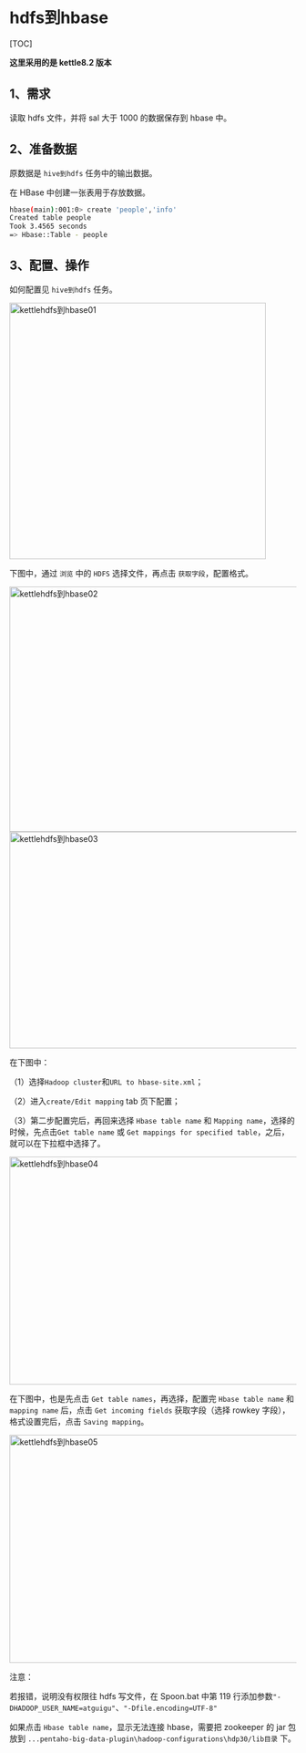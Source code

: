 # hdfs到hbase

[TOC]

**这里采用的是 kettle8.2 版本**

## 1、需求

读取 hdfs 文件，并将 sal 大于 1000 的数据保存到 hbase 中。

## 2、准备数据

原数据是 `hive到hdfs` 任务中的输出数据。

在 HBase 中创建一张表用于存放数据。

```sh
hbase(main):001:0> create 'people','info'
Created table people
Took 3.4565 seconds                                                                                                                 
=> Hbase::Table - people
```

## 3、配置、操作

如何配置见 `hive到hdfs` 任务。

<img src="../image/kettlehdfs到hbase01.png" alt="kettlehdfs到hbase01" height="450" width="450" >

下图中，通过 `浏览` 中的 `HDFS` 选择文件，再点击 `获取字段`，配置格式。

<img src="../image/kettlehdfs到hbase02.png" alt="kettlehdfs到hbase02" height="430" width="700" >

<img src="../image/kettlehdfs到hbase03.png" alt="kettlehdfs到hbase03" height="380" width="630" >

在下图中：

（1）选择`Hadoop cluster`和`URL to hbase-site.xml`；

（2）进入`create/Edit mapping` tab 页下配置；

（3）第二步配置完后，再回来选择 `Hbase table name` 和 `Mapping name`，选择的时候，先点击`Get table name` 或 `Get mappings for specified table`，之后，就可以在下拉框中选择了。

<img src="../image/kettlehdfs到hbase04.png" alt="kettlehdfs到hbase04" height="400" width="780" >

在下图中，也是先点击 `Get table names`，再选择，配置完 `Hbase table name` 和 `mapping name` 后，点击 `Get incoming fields` 获取字段（选择 rowkey 字段），格式设置完后，点击 `Saving mapping`。

<img src="../image/kettlehdfs到hbase05.png" alt="kettlehdfs到hbase05" height="400" width="780" >

注意：

若报错，说明没有权限往 hdfs 写文件，在 Spoon.bat 中第 119 行添加参数`"-DHADOOP_USER_NAME=atguigu"`、`"-Dfile.encoding=UTF-8"`

如果点击 `Hbase table name`，显示无法连接 hbase，需要把 zookeeper 的 jar 包放到 `...pentaho-big-data-plugin\hadoop-configurations\hdp30/lib目录` 下。